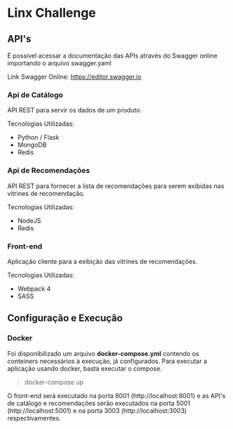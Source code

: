 # Linx Challenge

## API's

É possível acessar a documentação das APIs através do Swagger online importando o arquivo
swagger.yaml

Link Swagger Online: https://editor.swagger.io

### Api de Catálogo

API REST para servir os dados de um produto.

Tecnologias Utilizadas:

* Python / Flask
* MongoDB
* Redis

### Api de Recomendações

API REST para fornecer a lista de recomendações para serem exibidas nas vitrines de recomendação.

Tecnologias Utilizadas:

* NodeJS
* Redis

### Front-end

Aplicação cliente para a exibição das vitrines de recomendações.

Tecnologias Utilizadas:

* Webpack 4
* SASS

## Configuração e Execução

### Docker

Foi disponibilizado um arquivo **docker-compose.yml** contendo os conteiners necessários à execução, já configurados. Para executar a aplicação usando docker, basta executar o compose.
> docker-compose up

O front-end será executado na porta 8001 (http://localhost:8001) e as API's de catálogo e recomendações serão executados na porta 5001 (http://localhost:5001) e na porta 3003 (http://localhost:3003) respectivamentes.

